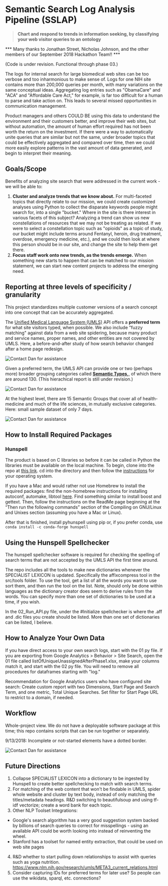 # Semantic Search Log Analysis Pipeline (SSLAP)

> **Chart and respond to trends in information seeking, by classifying your web visitor queries to an ontology**

*** Many thanks to Jonathan Street, Nicholas Johnson, and the other members of our September 2018 Hackathon Team!! ***

(Code is under revision. Functional through phase 03.)

The logs for internal search for large biomedical web sites can be too verbose and too inharmonious to make sense of. Logs for one NIH site contains more than 200,000 queries per month, with many variations on the same conceptual ideas. Aggregating log entries such as "ObamaCare" and "ACA" and "Affordable Care Act," for example, is far too difficult for a human to parse and take action on. This leads to several missed opportunities in communication management.

Product managers and others COULD BE using this data to understand the environment and their customers better, and improve their web sites, but without automation, the amount of human effort required has not been worth the return on the investment. If there were a way to automatically unite queries that are similar but not the same, under broader topics that could be effectively aggregated and compared over time, then we could more easily explore patterns in the vast amount of data generated, and begin to interpret their meaning.


## Goals/Scope 

Benefits of analyzing site search that were addressed in the current work - we will be able to:

1. **Cluster and analyze trends that we know about.** For multi-faceted topics that directly relate to our mission, we could create customized analyses using Python to collect the disparate keywords people might search for, into a single "bucket." Where in the site is there interest in various facets of this subject? Analyzing a trend can show us new constellations of resources that we may not be treating as related. If we were to select a constellation topic such as "opioids" as a topic of study, our bucket might include terms around Fentanyl, heroin, drug treatment, overdose, emergency medicine, etc.), and we could then look at where this person should be in our site, and change the site to help them get there.
2. **Focus staff work onto new trends, as the trends emerge.** When something new starts to happen that can be matched to our mission statement, we can start new content projects to address the emerging need.


## Reporting at three levels of specificity / granularity

This project standardizes multiple customer versions of a search concept into one concept that can be accurately aggregated.

The [Unified Medical Language System (UMLS)](https://www.nlm.nih.gov/research/umls/quickstart.html) API offers a **preferred term** for what site visitors typed, when possible.  We also include "fuzzy matching" against data from a web site spidering, because many product and service names, proper names, and other entities are not covered by UMLS. Here, a before-and-after study of how search behavior changed after a home page redesign.

![Contact Dan for assistance](BiggestMovers-June-NLM_Home.png "Biggest movers, June vs. May")

Given a preferred term, the UMLS API can provide one or two (perhaps more) broader grouping categories called [**Semantic Types,**](https://www.nlm.nih.gov/research/umls/META3_current_semantic_types.html), of which there are around 130. (This hierachical report is still under revision.)

![Contact Dan for assistance](SemanticTypes.png "Semantic Types")

At the highest level, there are 15 Semantic Groups that cover all of health-medicine and much of the life sciences, in mutually exclusive categories. Here: small sample dataset of only 7 days.

![Contact Dan for assistance](searches-by-semantic-group.png "Example week")


## How to Install Required Packages

### Hunspell

The product is based on C libraries so before it can be called in Python the libraries must be available on the local machine.
To begin, clone into the repo at [this link](https://github.com/hunspell/hunspell). cd into the directory and then  follow the [instructions](https://github.com/hunspell/hunspell/blob/master/README.md) for your operating system.

If you have a Mac and would rather not use Homebrew to install the required packages: find the non-homebrew instructions for installing autoconf, automake, libtool [here](https://superuser.com/questions/383580/how-to-install-autoconf-automake-and-related-tools-on-mac-os-x-from-source). Find something similar to install boost and gettext. Then, follow the instructions on the ReadMe page beginning at the “Then run the following commands” section of the Compiling on GNU/Linux and Unixes section (assuming you have a Mac or Linux). 

After that is finished, install pyhunspell using pip or, if you prefer conda, use `conda install -c conda-forge hunspell`


## Using the Hunspell Spellchecker

The hunspell spellchecker software is required for checking the spelling of search terms that are not accepted by the UMLS API the first time around. 

The repo includes all the tools to make new dictionaries whenever the SPECIALIST LEXICON is updated. Specifically the affixcompress tool in the src/tools folder. To use the tool, get a list of all the words you want to use sort them, and then run the tool on the list. Note, should only be done within languages as the dictionary creator does seem to derive rules from the words. You can specify more than one set of dictionaries to be used at a time, if you wish.

In the 02_Run_API.py file, under the #Initialize spellchecker is where the .aff and .dic files you create should be listed. More than one set of dictionaries can be listed, I believe.


## How to Analyze Your Own Data

If you have direct access to your own search logs, start with the 01 py file. If you are exporting from Google Analytics > Behavior > Site Search, open the 01 file called listOfUniqueUnassignedAfterPhase1.xlsx, make your columns match it, and start with the 02 py file. You will need to remove all procedures for dataframes starting with "log."

Recommendation for Google Analytics users who have configured site search: Create custom report with two Dimensions, Start Page and Search Term, and one metric, Total Unique Searches. Set filter for Start Page URL to restrict to a domain, if needed.


## Workflow

Whole-project view. We do not have a deployable software package at this time; this repo contains scripts that can be run together or separately.

9/13/2018: Incomplete or not-started elements have a dotted border.

![Contact Dan for assistance](searchLogAnalysisPipeline.png "Workflow")


## Future Directions

1. Collapse SPECIALIST LEXICON into a dictionary to be ingested by Hunspell to create better spellchecking to match with search terms.
2. For matching of the web content that won't be findable in UMLS, spider whole website and cluster by text body, instead of only matching the titles/metadata headings. R&D switching to beautifulsoup and using tf-idf vectorize; create a word bank for each topic.
3. Other NLP Toolset Integrations: 
  + Google's search algorithm has a very good suggestion system backed by billions of search queries to correct for misspellings - using an available API could be worth looking into instead of reinventing the wheel.
  + Stanford has a toolset for named entity extraction, that could be used on web site pages
4. R&D whether to start pulling down relationships to assist with queries such as yoga nutrition. https://www.nlm.nih.gov/research/umls/META3_current_relations.html
5. Consider capturing IDs for preferred terms for later use? So people can use the wikidata, sparql, etc. connections?
